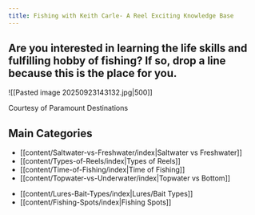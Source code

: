 ```yaml
---
title: Fishing with Keith Carle- A Reel Exciting Knowledge Base
---
```

## Are you interested in learning the life skills and fulfilling hobby of fishing? If so, drop a line because this is the place for you.

![[Pasted image 20250923143132.jpg|500]]

Courtesy of Paramount Destinations
## Main Categories

* [[content/Saltwater-vs-Freshwater/index|Saltwater vs Freshwater]]
* [[content/Types-of-Reels/index|Types of Reels]]
* [[content/Time-of-Fishing/index|Time of Fishing]]
* [[content/Topwater-vs-Underwater/index|Topwater vs Bottom]]
- [[content/Lures-Bait-Types/index|Lures/Bait Types]]
- [[content/Fishing-Spots/index|Fishing Spots]]

